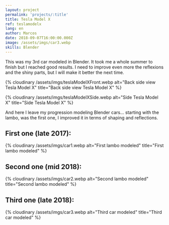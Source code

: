 ```yaml
---
layout: project
permalink: 'projects/:title'
title: Tesla Model X
ref: teslamodelx
lang: en
author: Marcos
date: 2018-09-07T16:00:00.000Z
image: /assets/imgs/car3.webp
skills: Blender
---
```

This was my 3rd car modeled in Blender. It took me a whole summer to finish but I reached good results. I need to improve even more the reflexions and the shiny parts, but I will make it better the next time. 

{% cloudinary /assets/imgs/teslaModelXFront.webp alt="Back side view Tesla Model X" title="Back side view Tesla Model X" %}

{% cloudinary /assets/imgs/teslaModelXSide.webp alt="Side Tesla Model X" title="Side Tesla Model X" %}

And here I leave my progression modeling Blender cars... starting with the lambo, was the first one, I improved it in terms of shaping and reflections.

## First one (late 2017):
{% cloudinary /assets/imgs/car1.webp alt="First lambo modeled" title="First lambo modeled" %}

## Second one (mid 2018):
{% cloudinary /assets/imgs/car2.webp alt="Second lambo modeled" title="Second lambo modeled" %}

## Third one (late 2018):
{% cloudinary /assets/imgs/car3.webp alt="Third car modeled" title="Third car modeled" %}

